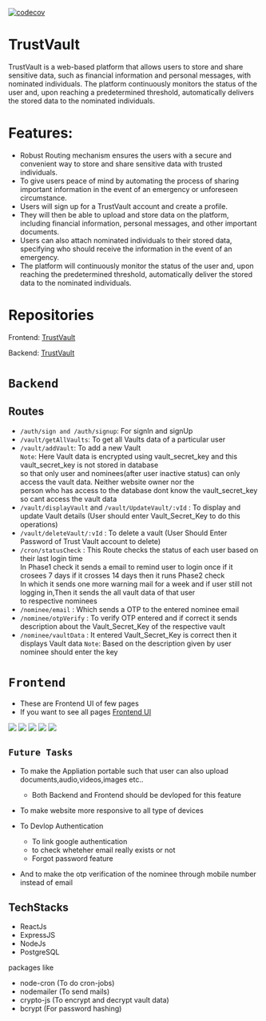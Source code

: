 [![codecov](https://codecov.io/gh/GLVSKiriti/TrustVaultFrontend/branch/main/graph/badge.svg?token=4MKJFLRVZA)](https://codecov.io/gh/GLVSKiriti/TrustVaultFrontend)

# TrustVault

TrustVault is a web-based platform that allows users to store and share sensitive data,
such as financial information and personal messages, with nominated individuals.
The platform continuously monitors the status of the user and, upon reaching a predetermined threshold,
automatically delivers the stored data to the nominated individuals.

# Features:

- Robust Routing mechanism ensures the users with a secure and convenient way to store and share sensitive data with trusted individuals.
- To give users peace of mind by automating the process of sharing important information in the event of an emergency or unforeseen circumstance.
- Users will sign up for a TrustVault account and create a profile.
- They will then be able to upload and store data on the platform, including financial information, personal messages, and other important documents.
- Users can also attach nominated individuals to their stored data, specifying who should receive the information in the event of an emergency.
- The platform will continuously monitor the status of the user and, upon reaching the predetermined threshold, automatically deliver the stored data to the nominated individuals.

# Repositories

Frontend: [TrustVault](https://github.com/GLVSKiriti/TrustVaultFrontend)

Backend: [TrustVault](https://github.com/GLVSKiriti/TrustVault)

# `Backend`

## Routes

- `/auth/sign and /auth/signup`: For signIn and signUp
- `/vault/getAllVaults`: To get all Vaults data of a particular user
- `/vault/addVault`: To add a new Vault\
  `Note`: Here Vault data is encrypted using vault_secret_key and this vault_secret_key is not stored in database\
  so that only user and nominees(after user inactive status) can only access the vault data. Neither website owner nor the \
  person who has access to the database dont know the vault_secret_key so cant access the vault data
- `/vault/displayVault` and `/vault/UpdateVault/:vId` : To display and update Vault details (User should enter Vault_Secret_Key to do this operations)
- `/vault/deleteVault/:vId` : To delete a vault (User Should Enter Password of Trust Vault account to delete)
- `/cron/statusCheck` : This Route checks the status of each user based on their last login time\
  In Phase1 check it sends a email to remind user to login once if it crosees 7 days if it crosses 14 days then it runs Phase2 check\
  In which it sends one more warning mail for a week and if user still not logging in,Then it sends the all vault data of that user \
  to respective nominees
- `/nominee/email` : Which sends a OTP to the entered nominee email
- `/nominee/otpVerify` : To verify OTP entered and if correct it sends description about the Vault_Secret_Key of the respective vault
- `/nominee/vaultData` : It entered Vault_Secret_Key is correct then it displays Vault data
  `Note`: Based on the description given by user nominee should enter the key

# `Frontend`

- These are Frontend UI of few pages
- If you want to see all pages [Frontend UI](https://github.com/GLVSKiriti/TrustVaultFrontend/tree/main/ImagesForReadme)

<img src="https://github.com/GLVSKiriti/TrustVaultFrontend/blob/main/ImagesForReadme/loginPage.png">

<img src="https://github.com/GLVSKiriti/TrustVaultFrontend/blob/main/ImagesForReadme/GetAllVaultsPage.png" >

<img src="https://github.com/GLVSKiriti/TrustVaultFrontend/blob/main/ImagesForReadme/addVaultPage.png">

<img src="https://github.com/GLVSKiriti/TrustVaultFrontend/blob/main/ImagesForReadme/NomOTP.png">

<img src="https://github.com/GLVSKiriti/TrustVaultFrontend/blob/main/ImagesForReadme/UserPhase2verification.png">

## `Future Tasks`

- To make the Appliation portable such that user can also upload documents,audio,videos,images etc..

  - Both Backend and Frontend should be devloped for this feature

- To make website more responsive to all type of devices
- To Devlop Authentication

  - To link google authentication
  - to check wheteher email really exists or not
  - Forgot password feature

- And to make the otp verification of the nominee through mobile number instead of email

## TechStacks

- ReactJs
- ExpressJS
- NodeJs
- PostgreSQL

packages like

- node-cron (To do cron-jobs)
- nodemailer (To send mails)
- crypto-js (To encrypt and decrypt vault data)
- bcrypt (For password hashing)
